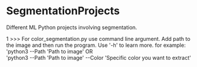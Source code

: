 # SegmentationProjects
Different ML Python projects involving segmentation.

1 >>>  For color_segmentation.py use command line argument. Add path to the image and then run the program. Use '-h' to learn more.
for example: 'python3 --Path 'Path to image'  OR  
             'python3 --Path 'Path to image' --Color 'Specific color you want to extract'
